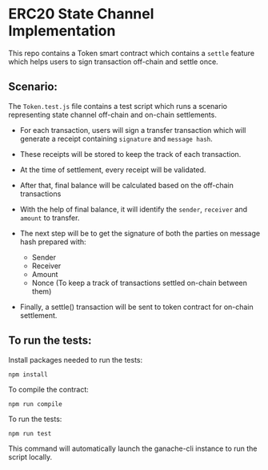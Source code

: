 # ERC20 State Channel Implementation

This repo contains a Token smart contract which contains a `settle` feature which helps users to sign transaction off-chain and settle once.

## Scenario:

The `Token.test.js` file contains a test script which runs a scenario representing state channel off-chain and on-chain settlements.

- For each transaction, users will sign a transfer transaction which will generate a receipt containing `signature` and `message hash`.
- These receipts will be stored to keep the track of each transaction.
- At the time of settlement, every receipt will be validated.
- After that, final balance will be calculated based on the off-chain transactions

- With the help of final balance, it will identify the `sender`, `receiver` and `amount` to transfer.
- The next step will be to get the signature of both the parties on message hash prepared with:
    - Sender
    - Receiver
    - Amount
    - Nonce (To keep a track of transactions settled on-chain between them)

- Finally, a settle() transaction will be sent to token contract for on-chain settlement.

## To run the tests:

Install packages needed to run the tests:
    
    npm install

To compile the contract:

    npm run compile

To run the tests:

    npm run test

This command will automatically launch the ganache-cli instance to run the script locally.
